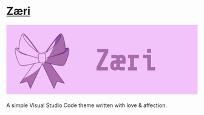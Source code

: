 # [Zæri]()
![Zæri](https://raw.githubusercontent.com/XGR-Development/Zaeri-vscode-theme/main/long-icon.png)
<br><br> A simple Visual Studio Code theme written with love & affection.